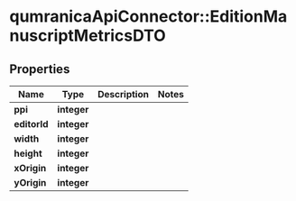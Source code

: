 # qumranicaApiConnector::EditionManuscriptMetricsDTO

## Properties
Name | Type | Description | Notes
------------ | ------------- | ------------- | -------------
**ppi** | **integer** |  | 
**editorId** | **integer** |  | 
**width** | **integer** |  | 
**height** | **integer** |  | 
**xOrigin** | **integer** |  | 
**yOrigin** | **integer** |  | 



